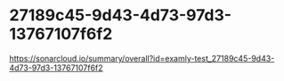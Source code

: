# 27189c45-9d43-4d73-97d3-13767107f6f2
https://sonarcloud.io/summary/overall?id=examly-test_27189c45-9d43-4d73-97d3-13767107f6f2
